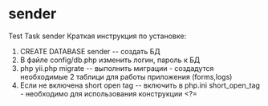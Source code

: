 # sender
Test Task sender
Краткая инструкция по установке:

1)  CREATE DATABASE sender -- создать БД
2)  В файле config/db.php изменить логин, пароль к БД
3)  php yii.php migrate -- выполнить миграции - создадутся необходимые 2 таблици для работы приложения (forms,logs)
4)  Если не включена short open tag -- включить в php.ini short_open_tag - необходимо для использования конструкции <?=
